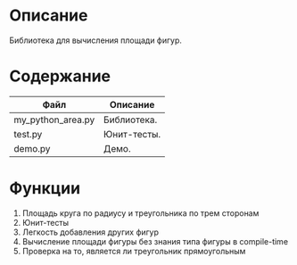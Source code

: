 # Описание
Библиотека для вычисления площади фигур.

# Содержание
| Файл        | Описание      |
| ------------- | ------------- | 
my_python_area.py|Библиотека. |
|test.py|Юнит-тесты. | 
|demo.py| Демо.| 

# Функции

1. Площадь круга по радиусу и треугольника по трем сторонам
2. Юнит-тесты
3. Легкость добавления других фигур
4. Вычисление площади фигуры без знания типа фигуры в compile-time
5. Проверка на то, является ли треугольник прямоугольным
